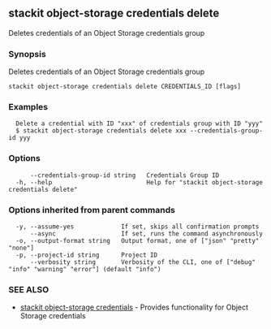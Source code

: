 ## stackit object-storage credentials delete

Deletes credentials of an Object Storage credentials group

### Synopsis

Deletes credentials of an Object Storage credentials group

```
stackit object-storage credentials delete CREDENTIALS_ID [flags]
```

### Examples

```
  Delete a credential with ID "xxx" of credentials group with ID "yyy"
  $ stackit object-storage credentials delete xxx --credentials-group-id yyy
```

### Options

```
      --credentials-group-id string   Credentials Group ID
  -h, --help                          Help for "stackit object-storage credentials delete"
```

### Options inherited from parent commands

```
  -y, --assume-yes             If set, skips all confirmation prompts
      --async                  If set, runs the command asynchronously
  -o, --output-format string   Output format, one of ["json" "pretty" "none"]
  -p, --project-id string      Project ID
      --verbosity string       Verbosity of the CLI, one of ["debug" "info" "warning" "error"] (default "info")
```

### SEE ALSO

* [stackit object-storage credentials](./stackit_object-storage_credentials.md)	 - Provides functionality for Object Storage credentials

